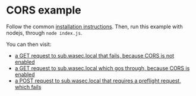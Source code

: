 # CORS example

Follow the common [installation instructions](https://github.com/odino/wasec#installation). Then, run this example with nodejs, through `node index.js`.

You can then visit:

* [a GET request to sub.wasec.local that fails, because CORS is not enabled](http://wasec.local:7888/)
* [a GET request to sub.wasec.local which gos through, because CORS is enabled](http://wasec.local:7888/?cors=on)
* [a POST request to sub.wasec.local that requires a preflight request, which fails](http://wasec.local:7888/?method=POST)
